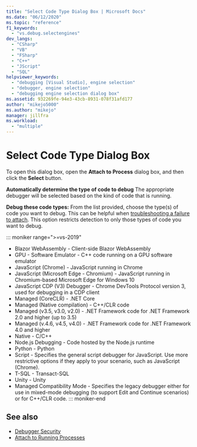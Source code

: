 ```yaml
---
title: "Select Code Type Dialog Box | Microsoft Docs"
ms.date: "06/12/2020"
ms.topic: "reference"
f1_keywords:
  - "vs.debug.selectengines"
dev_langs:
  - "CSharp"
  - "VB"
  - "FSharp"
  - "C++"
  - "JScript"
  - "SQL"
helpviewer_keywords:
  - "debugging [Visual Studio], engine selection"
  - "debugger, engine selection"
  - "debugging engine selection dialog box"
ms.assetid: 932269fe-94e3-43cb-8931-078f31afd177
author: "mikejo5000"
ms.author: "mikejo"
manager: jillfra
ms.workload:
  - "multiple"
---
```

# Select Code Type Dialog Box

To open this dialog box, open the **Attach to Process** dialog box, and then click the **Select** button.

**Automatically determine the type of code to debug**
The appropriate debugger will be selected based on the kind of code that is running.

**Debug these code types:**
From the list provided, choose the type(s) of code you want to debug. This can be helpful when [troubleshooting a failure to attach](../debugger/attach-to-running-processes-with-the-visual-studio-debugger.md#BKMK_Troubleshoot_attach_errors). This option restricts detection to only those types of code you want to debug.

   ::: moniker range=">=vs-2019"
   - Blazor WebAssembly - Client-side Blazor WebAssembly
   - GPU - Software Emulator - C++ code running on a GPU software emulator
   - JavaScript (Chrome) - JavaScript running in Chrome
   - JavaScript (Microsoft Edge - Chromium) - JavaScript running in Chromium-based Microsoft Edge for Windows 10
   - JavaScript CDP (V3) Debugger - Chrome DevTools Protocol version 3, used for debugging in a CDP client
   - Managed (CoreCLR) - .NET Core
   - Managed (Native compilation) - C++/CLR code
   - Managed (v3.5, v3.0, v2.0) - .NET Framework code for .NET Framework 2.0 and higher (up to 3.5)
   - Managed (v.4.6, v4.5, v4.0) - .NET Framework code for .NET Framework 4.0 and higher
   - Native - C/C++
   - Node.js Debugging - Code hosted by the Node.js runtime
   - Python - Python 
   - Script - Specifies the general script debugger for JavaScript. Use more restrictive options if they apply to your scenario, such as JavaScript (Chrome).
   - T-SQL - Transact-SQL
   - Unity - Unity
   - Managed Compatibility Mode - Specifies the legacy debugger either for use in mixed-mode debugging (to support Edit and Continue scenarios) or for C++/CLR code.
   ::: moniker-end

## See also
- [Debugger Security](../debugger/debugger-security.md)
- [Attach to Running Processes](../debugger/attach-to-running-processes-with-the-visual-studio-debugger.md)